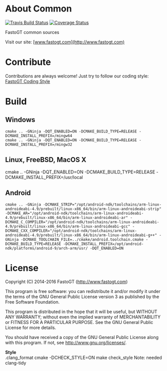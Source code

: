 About Common
===============
[![Travis Build Status](https://travis-ci.org/fastogt/common.svg?branch=master)](https://travis-ci.org/fastogt/common)
[![Coverage Status](https://coveralls.io/repos/github/fastogt/common/badge.svg?branch=master)](https://coveralls.io/github/fastogt/common?branch=master)

FastoGT common sources

Visit our site: [www.fastogt.com](http://www.fastogt.com)

Contribute
==========
Contributions are always welcome! Just try to follow our coding style: [FastoGT Coding Style](https://github.com/fasto/common/wiki/Coding-Style)

Build
========

Windows
-------
`cmake .. -GNinja -DQT_ENABLED=ON -DCMAKE_BUILD_TYPE=RELEASE -DCMAKE_INSTALL_PREFIX=/mingw64`<br>
`cmake .. -GNinja -DQT_ENABLED=ON -DCMAKE_BUILD_TYPE=RELEASE -DCMAKE_INSTALL_PREFIX=/mingw32`

Linux, FreeBSD, MacOS X
-------
cmake .. -GNinja -DQT_ENABLED=ON -DCMAKE_BUILD_TYPE=RELEASE -DCMAKE_INSTALL_PREFIX=/usr/local

Android
-------
`cmake .. -GNinja -DCMAKE_STRIP="/opt/android-ndk/toolchains/arm-linux-androideabi-4.9/prebuilt/linux-x86_64/bin/arm-linux-androideabi-strip" -DCMAKE_AR="/opt/android-ndk/toolchains/arm-linux-androideabi-4.9/prebuilt/linux-x86_64/bin/arm-linux-androideabi-ar" -DCMAKE_C_COMPILER="/opt/android-ndk/toolchains/arm-linux-androideabi-4.9/prebuilt/linux-x86_64/bin/arm-linux-androideabi-gcc" -DCMAKE_CXX_COMPILER="/opt/android-ndk/toolchains/arm-linux-androideabi-4.9/prebuilt/linux-x86_64/bin/arm-linux-androideabi-g++" -GNinja -DCMAKE_TOOLCHAIN_FILE=../cmake/android.toolchain.cmake -DCMAKE_BUILD_TYPE=RELEASE -DCMAKE_INSTALL_PREFIX=/opt/android-ndk/platforms/android-9/arch-arm/usr/ -DQT_ENABLED=ON`

License
=======

Copyright (C) 2014-2016 FastoGT (http://www.fastogt.com)

This program is free software: you can redistribute it and/or modify
it under the terms of the GNU General Public License version 3 as 
published by the Free Software Foundation.

This program is distributed in the hope that it will be useful,
but WITHOUT ANY WARRANTY; without even the implied warranty of
MERCHANTABILITY or FITNESS FOR A PARTICULAR PURPOSE.  See the
GNU General Public License for more details.

You should have received a copy of the GNU General Public License
along with this program. If not, see <http://www.gnu.org/licenses/>.

**Style**<br/>
.clang_format
cmake -DCHECK_STYLE=ON
make check_style
Note: needed clang-tidy
